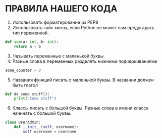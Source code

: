 # ПРАВИЛА НАШЕГО КОДА
1. Использовать форматирование из PEP8
2. Использовать тайп хинты, если Python не может сам предугадать тип переменной.
```py
def sum(a: int, b: int):
    return a + b
```
3. Называть переменные с маленькой буквы.
4. Разные слова в переменных разделять нижними подчеркиваниями
```py
some_counter = 0
```
5. Названия функций писать с маленькой буквы. В названии должен быть глагол
```py
def do_some_stuff():
    print("some stuff")
```
6. Классы писать с большой буквы. Разные слова в имени класса начинать с большой буквы.
```py
class UserAdmin:
    def __init__(self, username):
        self.username = username
```



